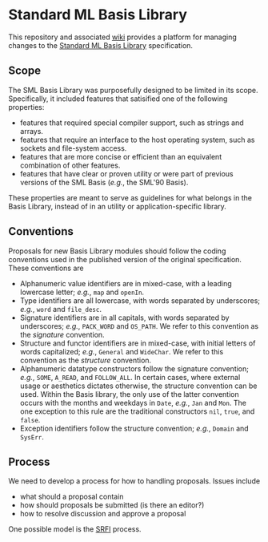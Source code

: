 # Standard ML Basis Library

This repository and associated [wiki](https://github.com/SMLFamily/BasisLibrary/wiki) provides a platform for managing changes to the [Standard ML Basis Library](http://smlfamily.org/Basis/) specification.

## Scope
The SML Basis Library was purposefully designed to be limited in its scope.  Specifically, it included features that satisified one of the following properties:

- features that required special compiler support, such as strings and arrays.
- features that require an interface to the host operating system, such as sockets and file-system access.
- features that are more concise or efficient than an equivalent combination of other features.
- features that have clear or proven utility or were part of previous versions of the SML Basis (*e.g.*, the SML'90 Basis).

These properties are meant to serve as guidelines for what belongs in the Basis Library, instead of in an utility or application-specific library.

## Conventions
Proposals for new Basis Library modules should follow the coding conventions used in the published version of the original specification.  These conventions are

- Alphanumeric value identifiers are in mixed-case, with a leading lowercase letter; *e.g.*, `map` and `openIn`.
- Type identifiers are all lowercase, with words separated by underscores; *e.g.*, `word` and `file_desc`.
- Signature identifiers are in all capitals, with words  separated by underscores; *e.g.*, `PACK_WORD` and `OS_PATH`.  We refer to this convention as the *signature* convention.
- Structure and functor identifiers are in mixed-case, with initial letters  of words capitalized; *e.g.*, `General` and `WideChar`. We refer to this convention as the *structure* convention.
- Alphanumeric datatype constructors follow the signature convention; *e.g.*, `SOME`, `A_READ`, and `FOLLOW_ALL`. In certain cases, where external usage or aesthetics dictates otherwise, the structure convention can be used. Within the Basis library, the only use of the latter convention occurs with the months and weekdays in `Date`, *e.g.*, `Jan` and `Mon`.
  The one exception to this rule are the traditional constructors `nil`, `true`, and `false`.
- Exception identifiers follow the structure convention; *e.g.*, `Domain` and `SysErr`.

## Process
We need to develop a process for how to handling proposals.  Issues include

- what should a proposal contain
- how should proposals be submitted (is there an editor?)
- how to resolve discussion and approve a proposal

One possible model is the [SRFI](http://srfi.schemers.org) process.
